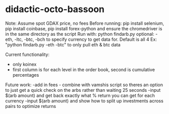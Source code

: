 # didactic-octo-bassoon
Note: Assume spot GDAX price, no fees
Before running: pip install selenium, pip install coinbase, pip install forex-python and ensure the chromedriver is in the same directory as the script
Run with: python findarb.py
optional: -eth, -ltc, -btc, -bch to specify currency to get data for. Default is all 4
Ex: "python findarb.py -eth -btc" to only pull eth & btc data

Current functionality:
  - only koinex
  - first column is for each level in the order book, second is cumulative percentages
  
Future work: 
	-add in fees
	- combine with vamshis script so theres an option to just get a quick check on the arbs rather than waiting 25 seconds
	-input $(arb amount) and get back exactly what % return you can get for each currency
	-input $(arb amount) and show how to split up investments across pairs to optimize returns

